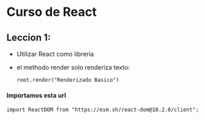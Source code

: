 # Curso de React


## Leccion 1:

* Utilizar React como libreria

* el methodo render solo renderiza texto:

    ``` root.render("Renderizado Basico")  ``` 


#### Importamos esta url

``` import ReactDOM from "https://esm.sh/react-dom@18.2.0/client"; ```

